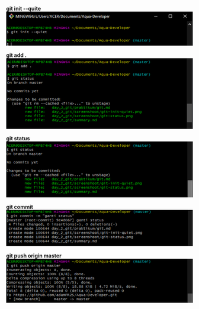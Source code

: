 **git init --quite**
![](../screenshoot/git-init-quiet.png)

**git add .**
![](../screenshoot/git-add.png)

**git status**
![](../screenshoot/git-status1.png)

**git commit**
![](../screenshoot/git-commit.png)

**git push origin master**
![](../screenshoot/git-push-org-master.png)
